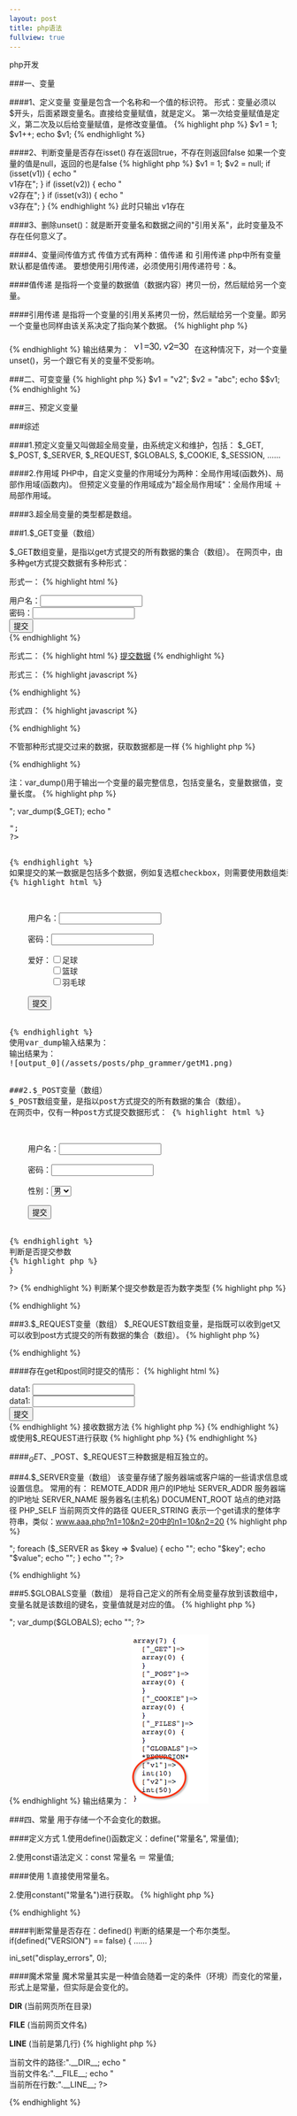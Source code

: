 ```yaml
---
layout: post
title: php语法
fullview: true
---
```



php开发

###一、变量

####1、定义变量
变量是包含一个名称和一个值的标识符。
形式：变量必须以$开头，后面紧跟变量名。直接给变量赋值，就是定义。
第一次给变量赋值是定义，第二次及以后给变量赋值，是修改变量值。
{% highlight php %}
$v1 = 1;
$v1++;
echo $v1;
{% endhighlight %}

####2、判断变量是否存在isset()
存在返回true，不存在则返回false
如果一个变量的值是null，返回的也是false
{% highlight php %}
$v1 = 1;
$v2 = null;
if (isset(v1)) {
	echo "<br/>v1存在";
}
if (isset(v2)) {
	echo "<br/>v2存在";
}
if (isset(v3)) {
	echo "<br/>v3存在";
}
{% endhighlight %}
此时只输出 v1存在

####3、删除unset()：就是断开变量名和数据之间的"引用关系"，此时变量及不存在任何意义了。

####4、变量间传值方式
传值方式有两种：值传递 和 引用传递
php中所有变量默认都是值传递。 要想使用引用传递，必须使用引用传递符号：&。

####值传递
是指将一个变量的数据值（数据内容）拷贝一份，然后赋给另一个变量。

####引用传递
是指将一个变量的引用关系拷贝一份，然后赋给另一个变量。即另一个变量也同样由该关系决定了指向某个数据。
{% highlight php %}
<?php
	$v1 = 20;
	$v2 = &$v1;
	$v2 = 30;
	echo "v1=$v1, v2=$v2";
?>
{% endhighlight %}
输出结果为：
![output_0](/assets/posts/php_grammer/grammar1.png)
在这种情况下，对一个变量unset()，另一个跟它有关的变量不受影响。

###二、可变变量
{% highlight php %}
$v1 = "v2";
$v2 = "abc";
echo $$v1;
{% endhighlight %}

###三、预定义变量

###综述

####1.预定义变量又叫做超全局变量，由系统定义和维护，包括：
$_GET, $_POST, $_SERVER, $_REQUEST, $GLOBALS, $_COOKIE, $_SESSION, ......

####2.作用域
PHP中，自定义变量的作用域分为两种：全局作用域(函数外)、局部作用域(函数内)。
但预定义变量的作用域成为"超全局作用域"：全局作用域 ＋ 局部作用域。

####3.超全局变量的类型都是数组。

###1.$_GET变量（数组）

$_GET数组变量，是指以get方式提交的所有数据的集合（数组）。
在网页中，由多种get方式提交数据有多种形式：

形式一：
{% highlight html %}
<form action="abc.php" method="get">
	用户名：<input type="text" name="uName"/><br/>
	密码：<input type="password" name="uPwd"/><br/>
	<input type="submit" value="提交"/><br/>
</form>
{% endhighlight %}

形式二：
{% highlight html %}
<a href="abc.php?uName=zhangsan&uPwd=123">提交数据</a>
{% endhighlight %}

形式三：
{% highlight javascript %}
<script type="text/javascript">
	location.href="abc.php?uName=zhangsan&uPwd=123"; //利用location的href属性
</script>
{% endhighlight %}

形式四：
{% highlight javascript %}
<script type="text/javascript">
	location.assign("abc.php?uName=zhangsan&uPwd=123"); //利用location的assign方法
</script>
{% endhighlight %}

不管那种形式提交过来的数据，获取数据都是一样
{% highlight php %}
<?php
	$uName = $_GET('uName');
	$uPwd = $_GET('uPwd');
	echo "uName=$uName, uPwd=$uPwd";
?>
{% endhighlight %}

注：var_dump()用于输出一个变量的最完整信息，包括变量名，变量数据值，变量长度。
{% highlight php %}
<?php
	echo "<pre>";
	var_dump($_GET);
	echo "<pre>";
?>
{% endhighlight %}
如果提交的某一数据是包括多个数据，例如复选框checkbox，则需要使用数组类型的命名。
{% highlight html %}
<form action="abc.php" method="get">
	用户名：<input type="text" name="uName"/><br/>
	密码：<input type="password" name="uPwd"/><br/>
	爱好：<input type="checkbox" name="likes[]" value="足球" />足球
		 <input type="checkbox" name="likes[]" value="篮球" />篮球
		 <input type="checkbox" name="likes[]" value="羽毛球" />羽毛球<br/>
	<input type="submit" value="提交"/><br/>
</form>
{% endhighlight %}
使用var_dump输入结果为：
输出结果为：
![output_0](/assets/posts/php_grammer/getM1.png)

###2.$_POST变量（数组）
$_POST数组变量，是指以post方式提交的所有数据的集合（数组）。
在网页中，仅有一种post方式提交数据形式：
{% highlight html %}
<form action="abc.php" method="post">
	用户名：<input type="text" name="uName"/><br/>
	密码：<input type="password" name="uPwd"/><br/>
	性别：<select name="sex">
		 	<option value="man">男</option>
		 	<option value="women">女</option>
		 </select><br/>
	<input type="submit" value="提交"/><br/>
</form>
{% endhighlight %}
判断是否提交参数
{% highlight php %}
<?php
	if ($_POST) { // 判断是否提交了post数据

	}
?>
{% endhighlight %}
判断某个提交参数是否为数字类型
{% highlight php %}
<?php
	if (is_numeric($n1)) { // 判断n1是否为数字类型

	}
?>
{% endhighlight %}

###3.$_REQUEST变量（数组）
$_REQUEST数组变量，是指既可以收到get又可以收到post方式提交的所有数据的集合（数组）。
{% highlight php %}
<?php
	$uName = $_REQUEST('uName');
	$uPwd = $_REQUEST('uPwd');
	echo "uName=$uName, uPwd=$uPwd";
?>
{% endhighlight %}

####存在get和post同时提交的情形：
{% highlight html %}
<form action="4postAndGetValue.php?n3=10" method="post">
	data1: <input type="text" name="n1" /><br/>
	data1: <input type="text" name="n1" /><br/>
	<input type="submit" value="提交"/><br/>
</form>
{% endhighlight %}
接收数据方法
{% highlight php %}
<?php
	$n1 = $_POST('n1');
	$n2 = $_POST('n2');
	$n2 = $_GET('n3');
	echo "n1=$n1, n2=$n2, n3=$n3";
?>
{% endhighlight %}
或使用$_REQUEST进行获取
{% highlight php %}
<?php
	$n1 = $_REQUEST('n1');
	$n2 = $_REQUEST('n2');
	$n2 = $_REQUEST('n3');
	echo "n1=$n1, n2=$n2, n3=$n3";
?>
{% endhighlight %}

####$_GET、$_POST、$_REQUEST三种数据是相互独立的。

###4.$_SERVER变量（数组）
该变量存储了服务器端或客户端的一些请求信息或设置信息。
常用的有：
REMOTE_ADDR 用户的IP地址
SERVER_ADDR 服务器端的IP地址
SERVER_NAME 服务器名(主机名)
DOCUMENT_ROOT 站点的绝对路径
PHP_SELF 当前网页文件的路径
QUEER_STRING 表示一个get请求的整体字符串，类似：www.aaa.php?n1=10&n2=20中的n1=10&n2=20
{% highlight php %}
<?php
	echo "<table border='1'>";
	foreach ($_SERVER as $key => $value) {
		echo "<tr>";
		echo "<td>$key</td>";
		echo "<td>$value</td>";
		echo "</tr>";
	}
	echo "</table>";
?>
{% endhighlight %}

###5.$GLOBALS变量（数组）
是将自己定义的所有全局变量存放到该数组中，变量名就是该数组的键名，变量值就是对应的值。
{% highlight php %}
<?php
	$v1 = 10;
	$v2 = 50;
	function method1() {
		$v3 = 15;
		$v4 = 25;
	}

	echo "<pre>";
	var_dump($GLOBALS);
	echo "</pre>";
?>
{% endhighlight %}
输出结果为：
![output_0](/assets/posts/php_grammer/globals.png)

###四、常量
用于存储一个不会变化的数据。

####定义方式
1.使用define()函数定义：define("常量名", 常量值);

2.使用const语法定义：const 常量名 ＝ 常量值;

####使用
1.直接使用常量名。

2.使用constant("常量名")进行获取。
{% highlight php %}
<?php
	define("VERSION", "3.3");
	const SENDCOUNT = 5;

	echo "VERSION=".VERSION;
	echo "SENDCOUNT=".constant("SENDCOUNT");
?>
{% endhighlight %}

####判断常量是否存在：defined()
判断的结果是一个布尔类型。
if(defined("VERSION") == false) { ...... }

ini_set("display_errors", 0);

####魔术常量
魔术常量其实是一种值会随着一定的条件（环境）而变化的常量，形式上是常量，但实际是会变化的。

__DIR__ (当前网页所在目录)

__FILE__ (当前网页文件名)

__LINE__ (当前是第几行)
{% highlight php %}
<?php
	echo "<br/>当前文件的路径:".__DIR__;
	echo "<br/>当前文件名:".__FILE__;

	echo "<br/>当前所在行数:".__LINE__;
?>
{% endhighlight %}
